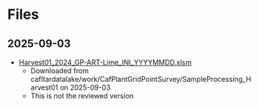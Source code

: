 # Files

## 2025-09-03

- [Harvest01_2024_GP-ART-Lime_INI_YYYYMMDD.xlsm](Harvest01_2024_GP-ART-Lime_INI_YYYYMMDD.xlsm)
  - Downloaded from cafltardatalake/work/CafPlantGridPointSurvey/SampleProcessing_Harvest01 on 2025-09-03
  - This is not the reviewed version
